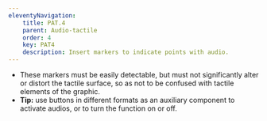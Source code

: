```yaml
---
eleventyNavigation:
    title: PAT.4
    parent: Audio-tactile
    order: 4
    key: PAT4
    description: Insert markers to indicate points with audio.
---
```

- These markers must be easily detectable, but must not significantly alter or distort the tactile surface, so as not
to be confused with tactile elements of the graphic.
- **Tip:** use buttons in different formats as an auxiliary component to activate audios, or to turn the function on
or off.
